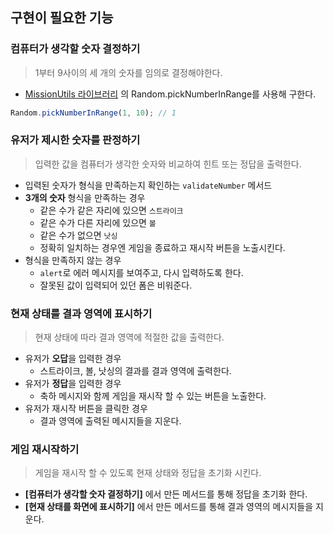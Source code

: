 ## 구현이 필요한 기능

### 컴퓨터가 생각할 숫자 결정하기
> 1부터 9사이의 세 개의 숫자를 임의로 결정해야한다.
- [MissionUtils 라이브러리](https://github.com/woowacourse-projects/javascript-mission-utils#mission-utils) 의 Random.pickNumberInRange를 사용해 구한다.
```js
Random.pickNumberInRange(1, 10); // 1
```

### 유저가 제시한 숫자를 판정하기
> 입력한 값을 컴퓨터가 생각한 숫자와 비교하여 힌트 또는 정답을 출력한다.
- 입력된 숫자가 형식을 만족하는지 확인하는 `validateNumber` 메서드
- **3개의 숫자** 형식을 만족하는 경우
  - 같은 수가 같은 자리에 있으면 `스트라이크`
  - 같은 수가 다른 자리에 있으면 `볼`
  - 같은 수가 없으면 `낫싱`
  - 정확히 일치하는 경우엔 게임을 종료하고 재시작 버튼을 노출시킨다.
- 형식을 만족하지 않는 경우
  - `alert`로 에러 메시지를 보여주고, 다시 입력하도록 한다.
  - 잘못된 값이 입력되어 있던 폼은 비워준다.

### 현재 상태를 결과 영역에 표시하기
> 현재 상태에 따라 결과 영역에 적절한 값을 출력한다.
- 유저가 **오답**을 입력한 경우
  - 스트라이크, 볼, 낫싱의 결과를 결과 영역에 출력한다.
- 유저가 **정답**을 입력한 경우
  - 축하 메시지와 함께 게임을 재시작 할 수 있는 버튼을 노출한다.
- 유저가 재시작 버튼을 클릭한 경우
  - 결과 영역에 출력된 메시지들을 지운다.

### 게임 재시작하기
> 게임을 재시작 할 수 있도록 현재 상태와 정답을 초기화 시킨다.
- **[컴퓨터가 생각할 숫자 결정하기]** 에서 만든 메서드를 통해 정답을 초기화 한다.
- **[현재 상태를 화면에 표시하기]** 에서 만든 메서드를 통해 결과 영역의 메시지들을 지운다.
